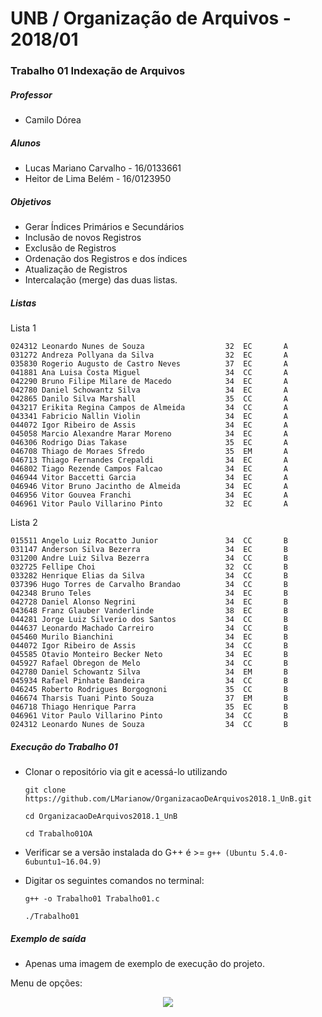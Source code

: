 # UNB / Organização de Arquivos - 2018/01
### Trabalho 01 Indexação de Arquivos

##### Professor 
- Camilo Dórea

##### Alunos
- Lucas Mariano Carvalho - 16/0133661
- Heitor de Lima Belém - 16/0123950

##### Objetivos
- Gerar Índices Primários e Secundários
- Inclusão de novos Registros
- Exclusão de Registros
- Ordenação dos Registros e dos índices
- Atualização de Registros
- Intercalação (merge) das duas listas.

##### Listas
Lista 1
  ```
024312 Leonardo Nunes de Souza                  32  EC       A
031272 Andreza Pollyana da Silva                32  EC       A
035830 Rogerio Augusto de Castro Neves          37  EC       A
041881 Ana Luisa Costa Miguel                   34  CC       A
042290 Bruno Filipe Milare de Macedo            34  EC       A
042780 Daniel Schowantz Silva                   34  EC       A
042865 Danilo Silva Marshall                    35  CC       A
043217 Erikita Regina Campos de Almeida         34  CC       A
043341 Fabricio Nallin Violin                   34  EC       A
044072 Igor Ribeiro de Assis                    34  EC       A
045058 Marcio Alexandre Marar Moreno            34  EC       A
046306 Rodrigo Dias Takase                      35  EC       A
046708 Thiago de Moraes Sfredo                  35  EM       A
046713 Thiago Fernandes Crepaldi                34  EC       A
046802 Tiago Rezende Campos Falcao              34  EC       A
046944 Vitor Baccetti Garcia                    34  EC       A
046946 Vitor Bruno Jacintho de Almeida          34  EC       A
046956 Vitor Gouvea Franchi                     34  EC       A
046961 Vitor Paulo Villarino Pinto              32  EC       A

  ```
Lista 2 
  ```
015511 Angelo Luiz Rocatto Junior               34  CC       B
031147 Anderson Silva Bezerra                   34  EC       B
031200 Andre Luiz Silva Bezerra                 34  CC       B
032725 Fellipe Choi                             32  CC       B
033282 Henrique Elias da Silva                  34  CC       B
037396 Hugo Torres de Carvalho Brandao          34  CC       B
042348 Bruno Teles                              34  EC       B
042728 Daniel Alonso Negrini                    34  EC       B
043648 Franz Glauber Vanderlinde                38  EC       B
044281 Jorge Luiz Silverio dos Santos           34  CC       B
044637 Leonardo Machado Carreiro                34  CC       B
045460 Murilo Bianchini                         34  EC       B
044072 Igor Ribeiro de Assis                    34  CC       B
045585 Otavio Monteiro Becker Neto              34  EC       B
045927 Rafael Obregon de Melo                   34  CC       B
042780 Daniel Schowantz Silva                   34  EM       B
045934 Rafael Pinhate Bandeira                  34  CC       B
046245 Roberto Rodrigues Borgognoni             35  CC       B
046674 Tharsis Tuani Pinto Souza                37  EM       B
046718 Thiago Henrique Parra                    35  EC       B
046961 Vitor Paulo Villarino Pinto              34  CC       B
024312 Leonardo Nunes de Souza                  34  CC       B

  ```

##### Execução do Trabalho 01
- Clonar o repositório via git e acessá-lo utilizando
  ```
  git clone https://github.com/LMarianow/OrganizacaoDeArquivos2018.1_UnB.git
  ```
  ```
  cd OrganizacaoDeArquivos2018.1_UnB
  ```
  ```
  cd Trabalho01OA
  ```
- Verificar se a versão instalada do G++ é >= ``` g++ (Ubuntu 5.4.0-6ubuntu1~16.04.9) ```

- Digitar os seguintes comandos no terminal:
  ```
  g++ -o Trabalho01 Trabalho01.c
  ```

  ```
  ./Trabalho01
  ```

##### Exemplo de saída
- Apenas uma imagem de exemplo de execução do projeto.

Menu de opções:
<p align="center">
<img src="https://i.imgur.com/VwmURSw.png">
</p>
